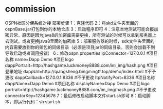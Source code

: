 # commission
OSPN社区分佣系统对接 
部署步骤
1：克隆代码
2：将skd文件夹里面的ospnBase.jar打包到你的本地仓库
3：启动程序即可
4：注意本地测试可能会报加密异常，原因是因为java8的加密库需要更换，所有测试的时候可以拿到服务器上去测试，或者更换java8里面的加密库
5：部署服务器的时候，sdk文件夹里面的内容需要放到你的架包的同级目录（必须是项目jar的同级目录，否则会加载不到导致启动或者调用报错）
6：修改ospn.properties
          ipConnector=127.0.0.1
          #项目名称
          name=Dapp Demo
          #项目logo
          dappPortrait=http\://hashgame.luckmoney8888.com/im_img/hash.png
          #项目登录地址
          dappUrl=http\://qiangsheng.bingmingff.top/demo/index.html
          #不予更改
          dappCallback=127.0.0.1\:8336
          #不予更改
          ltpNotifyPort=8336
          #项目名称
          dappName=Dapp Demo
          #项目名称
          displayName=Dapp Demo
          #项目logo
          portrait=http\://hashgame.luckmoney8888.com/im_img/hash.png
          #不予更改
          connectorKey=12345678
7：最后修改启动脚本文件start.sh即可
8：启动脚本，即运行代码：sh start.sh
